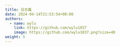 ```yaml
---
title: 日志篇
date: 2024-04-14T21:53:54+08:00
authors:
  - name: wylu
    link: https://github.com/wylu1037
    image: https://github.com/wylu1037.png?size=40
weight: 5
---
```

